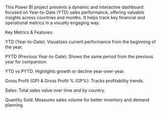 This Power BI project presents a dynamic and interactive dashboard focused on Year-to-Date (YTD) sales performance, offering valuable insights across countries and months. It helps track key financial and operational metrics in a visually engaging way.

Key Metrics & Features:


YTD (Year-to-Date): Visualizes current performance from the beginning of the year.

PYTD (Previous Year-to-Date): Shows the same period from the previous year for comparison.

YTD vs PYTD: Highlights growth or decline year-over-year.

Gross Profit (GP) & Gross Profit % (GP%): Tracks profitability trends.

Sales: Total sales value over time and by country.

Quantity Sold: Measures sales volume for better inventory and demand planning.
